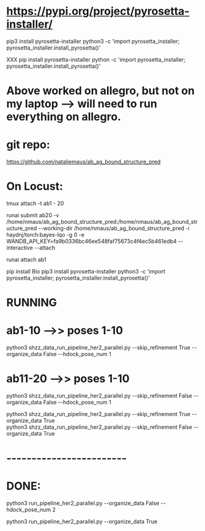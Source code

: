 # https://pypi.org/project/pyrosetta-installer/ 
pip3 install pyrosetta-installer 
python3 -c 'import pyrosetta_installer; pyrosetta_installer.install_pyrosetta()'

XXX 
pip install pyrosetta-installer 
python -c 'import pyrosetta_installer; pyrosetta_installer.install_pyrosetta()'

# Above worked on allegro, but not on my laptop --> will need to run everything on allegro. 

#  git repo: 
https://github.com/nataliemaus/ab_ag_bound_structure_pred

# On Locust: 

tmux attach -t ab1 - 20 

runai submit ab20 -v /home/nmaus/ab_ag_bound_structure_pred:/home/nmaus/ab_ag_bound_structure_pred --working-dir /home/nmaus/ab_ag_bound_structure_pred -i haydnj/torch:bayes-lqo -g 0 -e WANDB_API_KEY=fa9b0336bc46ee548faf75673c4f4ec5b461edb4 --interactive --attach

runai attach ab1

pip install Bio
pip3 install pyrosetta-installer 
python3 -c 'import pyrosetta_installer; pyrosetta_installer.install_pyrosetta()'


# RUNNING 
# ab1-10 -->> poses 1-10 
python3 shzz_data_run_pipeline_her2_parallel.py --skip_refinement True --organize_data False --hdock_pose_num 1

# ab11-20 -->> poses 1-10 
python3 shzz_data_run_pipeline_her2_parallel.py --skip_refinement False --organize_data False --hdock_pose_num 1



python3 shzz_data_run_pipeline_her2_parallel.py --skip_refinement True --organize_data True  
python3 shzz_data_run_pipeline_her2_parallel.py --skip_refinement False --organize_data True  




# ------------------------
# DONE: 
python3 run_pipeline_her2_parallel.py --organize_data False --hdock_pose_num 2

python3 run_pipeline_her2_parallel.py --organize_data True 
